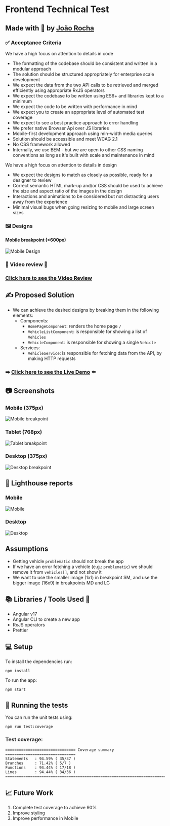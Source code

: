 # Frontend Technical Test

## Made with 💚 by [João Rocha](mailto:joaorocha@gmail.com)

### ✅ Acceptance Criteria
We have a high focus on attention to details in code

* The formatting of the codebase should be consistent and written in a modular approach
* The solution should be structured appropriately for enterprise scale development
* We expect the data from the two API calls to be retrieved and merged efficiently using appropriate RxJS operators
* We expect the codebase to be written using ES6+ and libraries kept to a minimum
* We expect the code to be written with performance in mind
* We expect you to create an appropriate level of automated test coverage
* We expect to see a best practice approach to error handling
* We prefer native Browser Api over JS libraries
* Mobile-first development approach using min-width media queries
* Solution should be accessible and meet WCAG 2.1
* No CSS framework allowed
* Internally, we use BEM - but we are open to other CSS naming conventions as long as it's built with scale and maintenance in mind

We have a high focus on attention to details in design

* We expect the designs to match as closely as possible, ready for a designer to review
* Correct semantic HTML mark-up and/or CSS should be used to achieve the size and aspect ratio of the images in the design
* Interactions and animations to be considered but not distracting users away from the experience
* Minimal visual bugs when going resizing to mobile and large screen sizes

### 🖼️  Designs
#### Mobile breakpoint (<600px)
![Mobile Design](src/assets/designs/mobile.png)

### 🎥 Video review 🍿
### [Click here to see the Video Review]([LINK_TO_LOOM_VIDEO]) 

## ✍️ Proposed Solution

- We can achieve the desired designs by breaking them in the following elements:
  - Components:
    - `HomePageComponent`: renders the home page `/`
    - `VehicleListComponent`: is responsible for showing a list of `Vehicles`
    - `VehicleComponent`: is responsible for showing a single `Vehicle`
  - Services:
    - `VehicleService`: is responsible for fetching data from the API, by making HTTP requests


### ➡️ [Click here to see the Live Demo](https://frontend-code-by-joao-rocha.netlify.app/) ⬅️

## 📷 Screenshots
### Mobile (375px)
![Mobile breakpoint](src/assets/screenshots/mobile-375px.png)

### Tablet (768px)
![Tablet breakpoint](src/assets/screenshots/tablet-768px.png)

### Desktop (375px)
![Desktop breakpoint](src/assets/screenshots/desktop-1024px.png)

## 🔎 Lighthouse reports
### Mobile
![Mobile](src/assets/screenshots/lighthouse-report--mobile.png)

### Desktop
![Desktop](src/assets/screenshots/lighthouse-report--desktop.png)

## Assumptions

* Getting vehicle `problematic` should not break the app
* If we have an error fetching a vehicle (e.g.: `problematic`) we should remove it from `vehicles[]`, and not show it 
* We want to use the smaller image (1x1) in breakpoint SM, and use the bigger image (16x9) in breakpoints MD and LG 

## 📚 Libraries / Tools Used 🔧

- Angular v17
- Angular CLI to create a new app 
- RxJS operators
- Prettier

## 💻 Setup

To install the dependencies run:

```shell
npm install
```

To run the app:

```shell
npm start
```


## 🧪 Running the tests

You can run the unit tests using:
```shell
npm run test:coverage
```

### Test coverage:
```shell
=============================== Coverage summary ===============================
Statements   : 94.59% ( 35/37 )
Branches     : 71.42% ( 5/7 )
Functions    : 94.44% ( 17/18 )
Lines        : 94.44% ( 34/36 )
================================================================================
```


## 📈 Future Work

1. Complete test coverage to achieve 90%
2. Improve styling
3. Improve performance in Mobile
   
